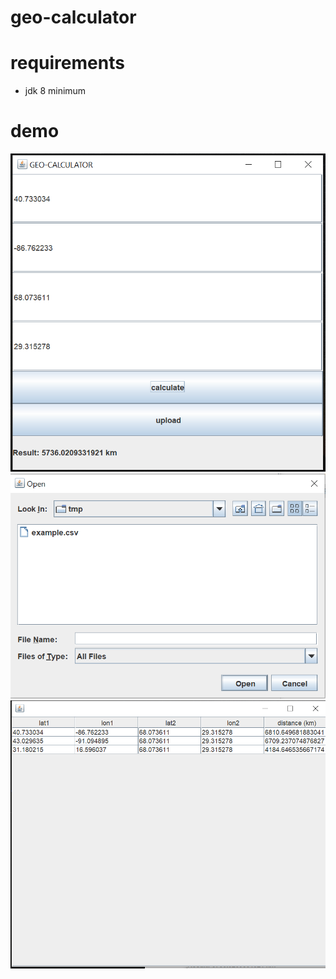 # geo-calculator

# requirements
- jdk 8 minimum

# demo

![demo](./demo/main.PNG)
![demo](./demo/uploadfile.PNG)
![demo](./demo/result.PNG)
